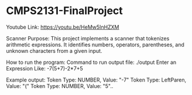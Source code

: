 # CMPS2131-FinalProject

Youtube Link: https://youtu.be/HeMw5InHZXM


Scanner Purpose:
This project implements a scanner that tokenizes arithmetic expressions. It identifies numbers, operators, parentheses, and unknown characters from a given input.

How to run the program: 
Command to run output file: ./output
Enter an Expression Like: -7(5+7)-2*7+5

Example output:
Token Type: NUMBER, Value: "-7"
Token Type: LeftParen, Value: "("
Token Type: NUMBER, Value: "5"..
